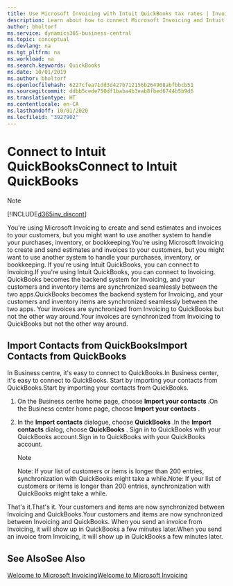 ```yaml
---
title: Use Microsoft Invoicing with Intuit QuickBooks tax rates | Invoicing
description: Learn about how to connect Microsoft Invoicing and Intuit QuickBooks.
author: bholtorf
ms.service: dynamics365-business-central
ms.topic: conceptual
ms.devlang: na
ms.tgt_pltfrm: na
ms.workload: na
ms.search.keywords: QuickBooks
ms.date: 10/01/2019
ms.author: bholtorf
ms.openlocfilehash: 6227cfea71dd3d427b712156b264908abfbbcb51
ms.sourcegitcommit: ddbb5cede750df1baba4b3eab8fbed6744b5b9d6
ms.translationtype: HT
ms.contentlocale: en-CA
ms.lasthandoff: 10/01/2020
ms.locfileid: "3927902"
---
```

# <a name="connect-to-intuit-quickbooks"></a><span data-ttu-id="5d3b2-103">Connect to Intuit QuickBooks</span><span class="sxs-lookup"><span data-stu-id="5d3b2-103">Connect to Intuit QuickBooks</span></span>
> [!Note]
> [!INCLUDE[d365inv_discont](includes/d365inv_discont.md)]

<span data-ttu-id="5d3b2-104">You're using Microsoft Invoicing to create and send estimates and invoices to your customers, but you might want to use another system to handle your purchases, inventory, or bookkeeping.</span><span class="sxs-lookup"><span data-stu-id="5d3b2-104">You're using Microsoft Invoicing to create and send estimates and invoices to your customers, but you might want to use another system to handle your purchases, inventory, or bookkeeping.</span></span> <span data-ttu-id="5d3b2-105">If you're using Intuit QuickBooks, you can connect to Invoicing.</span><span class="sxs-lookup"><span data-stu-id="5d3b2-105">If you're using Intuit QuickBooks, you can connect to Invoicing.</span></span> <span data-ttu-id="5d3b2-106">QuickBooks becomes the backend system for Invoicing, and your customers and inventory items are synchronized seamlessly between the two apps.</span><span class="sxs-lookup"><span data-stu-id="5d3b2-106">QuickBooks becomes the backend system for Invoicing, and your customers and inventory items are synchronized seamlessly between the two apps.</span></span> <span data-ttu-id="5d3b2-107">Your invoices are synchronized from Invoicing to QuickBooks but not the other way around.</span><span class="sxs-lookup"><span data-stu-id="5d3b2-107">Your invoices are synchronized from Invoicing to QuickBooks but not the other way around.</span></span>

## <a name="import-contacts-from-quickbooks"></a><span data-ttu-id="5d3b2-108">Import Contacts from QuickBooks</span><span class="sxs-lookup"><span data-stu-id="5d3b2-108">Import Contacts from QuickBooks</span></span>
<span data-ttu-id="5d3b2-109">In Business centre, it's easy to connect to QuickBooks.</span><span class="sxs-lookup"><span data-stu-id="5d3b2-109">In Business center, it's easy to connect to QuickBooks.</span></span> <span data-ttu-id="5d3b2-110">Start by importing your contacts from QuickBooks.</span><span class="sxs-lookup"><span data-stu-id="5d3b2-110">Start by importing your contacts from QuickBooks.</span></span>

1. <span data-ttu-id="5d3b2-111">On the Business centre home page, choose **Import your contacts** .</span><span class="sxs-lookup"><span data-stu-id="5d3b2-111">On the Business center home page, choose **Import your contacts** .</span></span>
2. <span data-ttu-id="5d3b2-112">In the **Import contacts** dialogue, choose **QuickBooks** .</span><span class="sxs-lookup"><span data-stu-id="5d3b2-112">In the **Import contacts** dialog, choose **QuickBooks** .</span></span> <span data-ttu-id="5d3b2-113">Sign in to QuickBooks with your QuickBooks account.</span><span class="sxs-lookup"><span data-stu-id="5d3b2-113">Sign in to QuickBooks with your QuickBooks account.</span></span>

    > [!Note]
    > <span data-ttu-id="5d3b2-114">Note: If your list of customers or items is longer than 200 entries, synchronization with QuickBooks might take a while.</span><span class="sxs-lookup"><span data-stu-id="5d3b2-114">Note: If your list of customers or items is longer than 200 entries, synchronization with QuickBooks might take a while.</span></span>

<span data-ttu-id="5d3b2-115">That's it.</span><span class="sxs-lookup"><span data-stu-id="5d3b2-115">That's it.</span></span> <span data-ttu-id="5d3b2-116">Your customers and items are now synchronized between Invoicing and QuickBooks.</span><span class="sxs-lookup"><span data-stu-id="5d3b2-116">Your customers and items are now synchronized between Invoicing and QuickBooks.</span></span> <span data-ttu-id="5d3b2-117">When you send an invoice from Invoicing, it will show up in QuickBooks a few minutes later.</span><span class="sxs-lookup"><span data-stu-id="5d3b2-117">When you send an invoice from Invoicing, it will show up in QuickBooks a few minutes later.</span></span>

## <a name="see-also"></a><span data-ttu-id="5d3b2-118">See Also</span><span class="sxs-lookup"><span data-stu-id="5d3b2-118">See Also</span></span>
[<span data-ttu-id="5d3b2-119">Welcome to Microsoft Invoicing</span><span class="sxs-lookup"><span data-stu-id="5d3b2-119">Welcome to Microsoft Invoicing</span></span>](index.md)